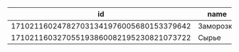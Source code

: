 | id | name |
| --- | --- |
| 171021160247827031341976005680153379642 | Заморозка |
| 171021160327055193860082195230821073722 | Сырье |
